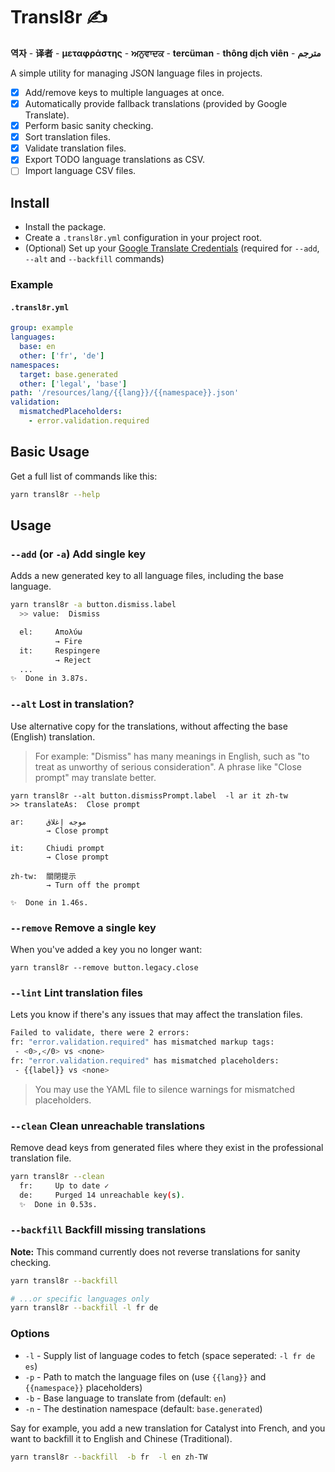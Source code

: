 # Transl8r ✍️

**역자** - **译者** - **μεταφράστης** - **ਅਨੁਵਾਦਕ** - **tercüman** - **thông dịch viên** - **مترجم**

A simple utility for managing JSON language files in projects.

- [x] Add/remove keys to multiple languages at once.
- [x] Automatically provide fallback translations (provided by Google Translate).
- [x] Perform basic sanity checking.
- [x] Sort translation files.
- [x] Validate translation files.
- [x] Export TODO language translations as CSV.
- [ ] Import language CSV files.

## Install

- Install the package.
- Create a `.transl8r.yml` configuration in your project root.
- (Optional) Set up your [Google Translate Credentials](https://cloud.google.com/docs/authentication/getting-started) (required for `--add`, `--alt` and `--backfill` commands)

### Example

#### `.transl8r.yml`

```yml
group: example
languages:
  base: en
  other: ['fr', 'de']
namespaces:
  target: base.generated
  other: ['legal', 'base']
path: '/resources/lang/{{lang}}/{{namespace}}.json'
validation:
  mismatchedPlaceholders:
    - error.validation.required
```

## Basic Usage

Get a full list of commands like this:

```bash
yarn transl8r --help
```

## Usage

### `--add` (or `-a`) Add single key

Adds a new generated key to all language files, including the base language.

```bash
yarn transl8r -a button.dismiss.label
  >> value:  Dismiss

  el:     Απολύω
          → Fire
  it:     Respingere
          → Reject
  ...
✨  Done in 3.87s.
```

### `--alt` Lost in translation?

Use alternative copy for the translations, without affecting the base (English) translation.

> For example: "Dismiss" has many meanings in English, such as "to treat as unworthy of serious consideration".
> A phrase like "Close prompt" may translate better.

```
yarn transl8r --alt button.dismissPrompt.label  -l ar it zh-tw
>> translateAs:  Close prompt

ar:     موجه إغلاق
        → Close prompt

it:     Chiudi prompt
        → Close prompt

zh-tw:  關閉提示
        → Turn off the prompt

✨  Done in 1.46s.
```

### `--remove` Remove a single key

When you've added a key you no longer want:

```
yarn transl8r --remove button.legacy.close
```

### `--lint` Lint translation files

Lets you know if there's any issues that may affect the translation files.

```bash
Failed to validate, there were 2 errors:
fr: "error.validation.required" has mismatched markup tags:
 - <0>,</0> vs <none>
fr: "error.validation.required" has mismatched placeholders:
 - {{label}} vs <none>
```

> You may use the YAML file to silence warnings for mismatched placeholders.

### `--clean` Clean unreachable translations

Remove dead keys from generated files where they exist in the professional translation file.

```bash
yarn transl8r --clean
  fr:     Up to date ✓
  de:     Purged 14 unreachable key(s).
  ✨  Done in 0.53s.
```

### `--backfill` Backfill missing translations

**Note:** This command currently does not reverse translations for sanity checking.

```bash
yarn transl8r --backfill

# ...or specific languages only
yarn transl8r --backfill -l fr de
```

### Options

- `-l` - Supply list of language codes to fetch (space seperated: `-l fr de es`)
- `-p` - Path to match the language files on (use `{{lang}}` and `{{namespace}}` placeholders)
- `-b` - Base language to translate from (default: `en`)
- `-n` - The destination namespace (default: `base.generated`)

Say for example, you add a new translation for Catalyst into French, and you want to backfill it to English and Chinese (Traditional).

```bash
yarn transl8r --backfill  -b fr  -l en zh-TW
```
